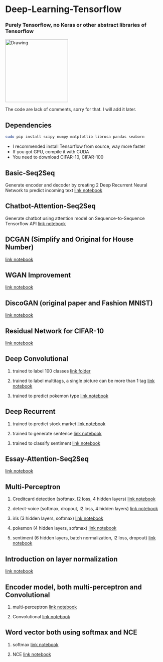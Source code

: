 # Deep-Learning-Tensorflow
### Purely Tensorflow, no Keras or other abstract libraries of Tensorflow

<img src="https://lh3.googleusercontent.com/hIViPosdbSGUpLmPnP2WqL9EmvoVOXW7dy6nztmY5NZ9_u5lumMz4sQjjsBZ2QxjyZZCIPgucD2rhdL5uR7K0vLi09CEJYY=s688" alt="Drawing" height="200"/>

The code are lack of comments, sorry for that. I will add it later.

## Dependencies
```bash
sudo pip install scipy numpy matplotlib librosa pandas seaborn
```
- I recommended install Tensorflow from source, way more faster
- If you got GPU, compile it with CUDA
- You need to download CIFAR-10, CIFAR-100

## Basic-Seq2Seq
Generate encoder and decoder by creating 2 Deep Recurrent Neural Network to predict incoming text
[link notebook](https://github.com/huseinzol05/Deep-Learning-Tensorflow/blob/master/Basic-Seq2Seq/basic%20sequence-to-sequence.ipynb)

## Chatbot-Attention-Seq2Seq
Generate chatbot using attention model on Sequence-to-Sequence Tensorflow API
[link notebook](https://github.com/huseinzol05/Deep-Learning-Tensorflow/blob/master/Chatbot-Attention-Seq2Seq/chatbot.ipynb)

## DCGAN (Simplify and Original for House Number)
[link notebook](https://github.com/huseinzol05/Deep-Learning-Tensorflow/blob/master/DCGAN/DCGAN.ipynb)

## WGAN Improvement
[link notebook](https://github.com/huseinzol05/Deep-Learning-Tensorflow/blob/master/WGAN-improve/DC-WGAN-Improve.ipynb)

## DiscoGAN (original paper and Fashion MNIST)
[link notebook](https://github.com/huseinzol05/Deep-Learning-Tensorflow/blob/master/DiscoGAN/discogan.ipynb)

## Residual Network for CIFAR-10
[link notebook](https://github.com/huseinzol05/Deep-Learning-Tensorflow/blob/master/residual/residual.ipynb)

## Deep Convolutional
1. trained to label 100 classes
[link folder](https://github.com/huseinzol05/Deep-Learning-Tensorflow/tree/master/Deep%20Convolutional/100-classes)

2. trained to label multitags, a single picture can be more than 1 tag
[link notebook](https://github.com/huseinzol05/Deep-Learning-Tensorflow/blob/master/Deep%20Convolutional/multilabel/nn.ipynb)

3. trained to predict pokemon type
[link notebook](https://github.com/huseinzol05/Deep-Learning-Tensorflow/blob/master/Deep%20Convolutional/pokemon-type/convnet.ipynb)

## Deep Recurrent
1. trained to predict stock market
[link notebook](https://github.com/huseinzol05/Deep-Learning-Tensorflow/blob/master/Deep%20Recurrent/stock-prediction/recurrent.ipynb)

2. trained to generate sentence
[link notebook](https://github.com/huseinzol05/Deep-Learning-Tensorflow/blob/master/Deep%20Recurrent/generate-text/nn.ipynb)

3. trained to classify sentiment
[link notebook](https://github.com/huseinzol05/Deep-Learning-Tensorflow/blob/master/Deep%20Recurrent/sentiment/nn.ipynb)

## Essay-Attention-Seq2Seq
[link notebook](https://github.com/huseinzol05/Deep-Learning-Tensorflow/blob/master/Essay-Attention-Seq2Seq/ringkasan-using-attentionmodel.ipynb)

## Multi-Perceptron
1. Creditcard detection (softmax, l2 loss, 4 hidden layers)
[link notebook](https://github.com/huseinzol05/Deep-Learning-Tensorflow/blob/master/Multi-Perceptron/credicard-detection/nn.ipynb)

2. detect-voice (softmax, dropout, l2 loss, 4 hidden layers)
[link notebook](https://github.com/huseinzol05/Deep-Learning-Tensorflow/blob/master/Multi-Perceptron/detect-voice/nn.ipynb)

3. iris (3 hidden layers, softmax)
[link notebook](https://github.com/huseinzol05/Deep-Learning-Tensorflow/blob/master/Multi-Perceptron/iris/nn.ipynb)

4. pokemon (4 hidden layers, softmax)
[link notebook](https://github.com/huseinzol05/Deep-Learning-Tensorflow/blob/master/Multi-Perceptron/pokemon/nn.ipynb)

5. sentiment (6 hidden layers, batch normalization, l2 loss, dropout)
[link notebook](https://github.com/huseinzol05/Deep-Learning-Tensorflow/blob/master/Multi-Perceptron/sentiment/neuralnetwork.ipynb)

## Introduction on layer normalization
[link notebook](https://github.com/huseinzol05/Deep-Learning-Tensorflow/blob/master/batch-normalization/batch-normalization.ipynb)

## Encoder model, both multi-perceptron and Convolutional
1. multi-perceptron
[link notebook](https://github.com/huseinzol05/Deep-Learning-Tensorflow/blob/master/encoder/Encoder-simple.ipynb)

2. Convolutional
[link notebook](https://github.com/huseinzol05/Deep-Learning-Tensorflow/blob/master/encoder/Encoder-Convolutional.ipynb)

## Word vector both using softmax and NCE
1. softmax
[link notebook](https://github.com/huseinzol05/Deep-Learning-Tensorflow/blob/master/wordvector/wordvector_softmax.ipynb)

2. NCE
[link notebook](https://github.com/huseinzol05/Deep-Learning-Tensorflow/blob/master/wordvector/wordvector_nce.ipynb)
